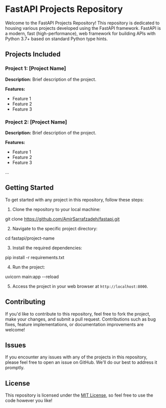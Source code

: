 # FastAPI Projects Repository

Welcome to the FastAPI Projects Repository! This repository is dedicated to housing various projects developed using the FastAPI framework. FastAPI is a modern, fast (high-performance), web framework for building APIs with Python 3.7+ based on standard Python type hints.

## Projects Included

### Project 1: [Project Name]
**Description:** Brief description of the project.

**Features:**
- Feature 1
- Feature 2
- Feature 3

### Project 2: [Project Name]
**Description:** Brief description of the project.

**Features:**
- Feature 1
- Feature 2
- Feature 3

...

## Getting Started

To get started with any project in this repository, follow these steps:

1. Clone the repository to your local machine:

git clone https://github.com/AmirSarrafzadeh/fastapi.git


2. Navigate to the specific project directory:

cd fastapi/project-name


3. Install the required dependencies:

pip install -r requirements.txt

4. Run the project:

uvicorn main:app --reload


5. Access the project in your web browser at `http://localhost:8000`.

## Contributing

If you'd like to contribute to this repository, feel free to fork the project, make your changes, and submit a pull request. Contributions such as bug fixes, feature implementations, or documentation improvements are welcome!

## Issues

If you encounter any issues with any of the projects in this repository, please feel free to open an issue on GitHub. We'll do our best to address it promptly.

## License

This repository is licensed under the [MIT License](LICENSE), so feel free to use the code however you like!



